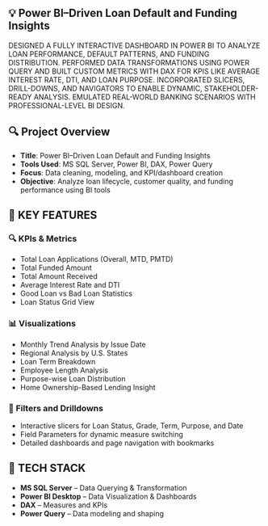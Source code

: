 ## 💡 Power BI–Driven Loan Default and Funding Insights

DESIGNED A FULLY INTERACTIVE DASHBOARD IN POWER BI TO ANALYZE LOAN PERFORMANCE, DEFAULT PATTERNS, AND FUNDING DISTRIBUTION. 
PERFORMED DATA TRANSFORMATIONS USING POWER QUERY AND BUILT CUSTOM METRICS WITH DAX FOR KPIS LIKE AVERAGE INTEREST RATE, DTI, AND LOAN PURPOSE. 
INCORPORATED SLICERS, DRILL-DOWNS, AND NAVIGATORS TO ENABLE DYNAMIC, STAKEHOLDER-READY ANALYSIS. 
EMULATED REAL-WORLD BANKING SCENARIOS WITH PROFESSIONAL-LEVEL BI DESIGN.

## 🔍 Project Overview

- **Title**: Power BI–Driven Loan Default and Funding Insights  
- **Tools Used**: MS SQL Server, Power BI, DAX, Power Query  
- **Focus**: Data cleaning, modeling, and KPI/dashboard creation  
- **Objective**: Analyze loan lifecycle, customer quality, and funding performance using BI tools

  
## 📌 KEY FEATURES

### 🔍 KPIs & Metrics
- Total Loan Applications (Overall, MTD, PMTD)
- Total Funded Amount
- Total Amount Received
- Average Interest Rate and DTI
- Good Loan vs Bad Loan Statistics
- Loan Status Grid View

### 📊 Visualizations
- Monthly Trend Analysis by Issue Date
- Regional Analysis by U.S. States
- Loan Term Breakdown
- Employee Length Analysis
- Purpose-wise Loan Distribution
- Home Ownership-Based Lending Insight

### 🧠 Filters and Drilldowns
- Interactive slicers for Loan Status, Grade, Term, Purpose, and Date
- Field Parameters for dynamic measure switching
- Detailed dashboards and page navigation with bookmarks

## 🧪 TECH STACK

- **MS SQL Server** – Data Querying & Transformation
- **Power BI Desktop** – Data Visualization & Dashboards
- **DAX** – Measures and KPIs
- **Power Query** – Data modeling and shaping

